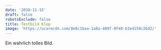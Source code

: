 ```yaml
---
date: '2018-11-15'
draft: false
robotsExclude: false
title: Testbild Klop
image: 'https://ucarecdn.com/8e6c1baa-1a8a-4897-9f40-b3e4150c26d2/'
---
```

Ein wahrlich tolles Bild.
